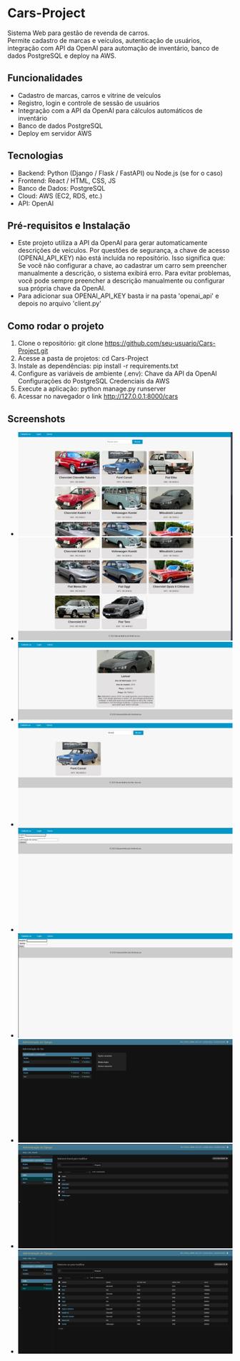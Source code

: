 # Cars-Project

Sistema Web para gestão de revenda de carros.  
Permite cadastro de marcas e veículos, autenticação de usuários, integração com API da OpenAI para automação de inventário, banco de dados PostgreSQL e deploy na AWS.

## Funcionalidades
- Cadastro de marcas, carros e vitrine de veículos  
- Registro, login e controle de sessão de usuários  
- Integração com a API da OpenAI para cálculos automáticos de inventário  
- Banco de dados PostgreSQL  
- Deploy em servidor AWS

## Tecnologias
- Backend: Python (Django / Flask / FastAPI) ou Node.js (se for o caso)  
- Frontend: React / HTML, CSS, JS  
- Banco de Dados: PostgreSQL  
- Cloud: AWS (EC2, RDS, etc.)  
- API: OpenAI

## Pré-requisitos e Instalação
- Este projeto utiliza a API da OpenAI para gerar automaticamente descrições de veículos.
Por questões de segurança, a chave de acesso (OPENAI_API_KEY) não está incluída no repositório.
Isso significa que:
Se você não configurar a chave, ao cadastrar um carro sem preencher manualmente a descrição, o sistema exibirá erro.
Para evitar problemas, você pode sempre preencher a descrição manualmente ou configurar sua própria chave da OpenAI.
- Para adicionar sua OPENAI_API_KEY basta ir na pasta 'openai_api' e depois no arquivo 'client.py'

## Como rodar o projeto
1. Clone o repositório:
   git clone https://github.com/seu-usuario/Cars-Project.git
2. Acesse a pasta de projetos:
   cd Cars-Project
3. Instale as dependências:
   pip install -r requirements.txt
4. Configure as variáveis de ambiente (.env):
   Chave da API da OpenAI
   Configurações do PostgreSQL
   Credenciais da AWS
5. Execute a aplicação:
   python manage.py runserver
6. Acessar no navegador o link http://127.0.0.1:8000/cars

## Screenshots
- ![Tela Inicial 1 /cars:](screenshots/screenshot1.png)
- ![Tela Inicial 2 /cars:](screenshots/screenshot2.png)
- ![Tela Descrição carro:](screenshots/screenshot3.png)
- ![Tela Pesquisa Por Modelo:](screenshots/screenshot4.png)
- ![Tela Cadastro:](screenshots/screenshot5.png)
- ![Tela Login:](screenshots/screenshot6.png)
- ![Tela ADM:](screenshots/screenshot7.png)
- ![Tela Carros ADM:](screenshots/screenshot8.png)
- ![Tela Marcas ADM:](screenshots/screenshot9.png)
